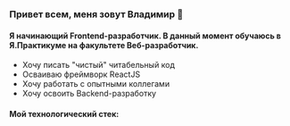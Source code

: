 ### Привет всем, меня зовут Владимир 👋

#### Я начинающий Frontend-разработчик. В данный момент обучаюсь в Я.Практикуме на факультете Веб-разработчик.

- Хочу писать "чистый" читабельный код
- Осваиваю фреймворк ReactJS
- Хочу работать с опытными коллегами
- Хочу освоить Backend-разработку

#### Мой технологический стек:

